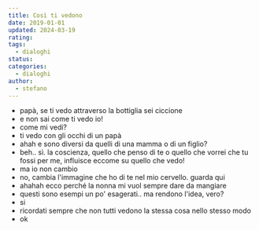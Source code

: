 ```yaml
---
title: Così ti vedono
date: 2019-01-01
updated: 2024-03-19
rating: 
tags:
  - dialoghi
status: 
categories:
  - dialoghi
author:
  - stefano
---
```


- papà, se ti vedo attraverso la bottiglia sei ciccione
- e non sai come ti vedo io!
- come mi vedi?
- ti vedo con gli occhi di un papà
- ahah e sono diversi da quelli di una mamma o di un figlio?
- beh.. sì. la coscienza, quello che penso di te o quello che vorrei che tu fossi per me, influisce eccome su quello che vedo!
- ma io non cambio
- no, cambia l'immagine che ho di te nel mio cervello. guarda qui
- ahahah ecco perché la nonna mi vuol sempre dare da mangiare
- questi sono esempi un po' esagerati.. ma rendono l'idea, vero?
- si
- ricordati sempre che non tutti vedono la stessa cosa nello stesso modo
- ok
